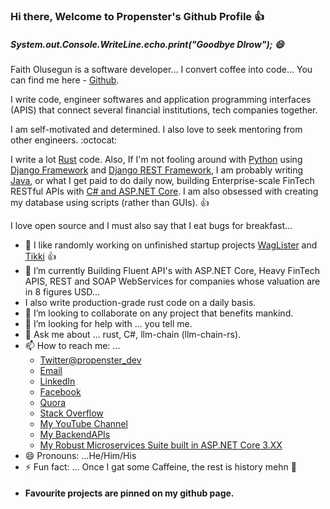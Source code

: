 ### Hi there, Welcome to Propenster's Github Profile :+1:

##### System.out.Console.WriteLine.echo.print("Goodbye Dlrow"); 😄

Faith Olusegun is a software developer... I convert coffee into code... You can find me here - [Github](https://github.com/propenster).

I write code, engineer softwares and application programming interfaces (APIS) that connect several financial institutions, tech companies together.



I am self-motivated and determined. I also love to seek mentoring from other engineers. :octocat:

I write a lot [Rust](https://www.rust-lang.org/) code. Also, If I'm not fooling around with [Python](https://python.org) using [Django Framework](https://djangoproject.com) and [Django REST Framework](https://www.django-rest-framework.org/), I am probably writing [Java](https://java.com), or what I get paid to do daily now, building Enterprise-scale FinTech RESTful APIs with [C# and ASP.NET Core](https://docs.microsoft.com/en-us/aspnet/core/introduction-to-aspnet-core). I am also obsessed with creating my database using scripts (rather than GUIs). :+1:

I love open source and I must also say that I eat bugs for breakfast... 

- 🔭 I like randomly working on unfinished startup projects [WagLister](https://github.com/propenster/WagLister) and [Tikki](https://github.com/propenster/Tikki) :+1:
- 🌱 I’m currently Building Fluent API's with ASP.NET Core, Heavy FinTech APIS, REST and SOAP WebServices for companies whose valuation are in 8 figures USD...
- I also write production-grade rust code on a daily basis.
- 👯 I’m looking to collaborate on any project that benefits mankind.
- 🤔 I’m looking for help with ... you tell me.
- 💬 Ask me about ... rust, C#, llm-chain (llm-chain-rs).
- 📫 How to reach me: ... 
    * [Twitter@propenster_dev](https://twitter.com/propenster_dev) 
    * [Email](mailto:faitholusegun60@gmail.com)
    * [LinkedIn](https://www.linkedin.com/in/faith-emmanuel-olusegun-1760a0166/)
    * [Facebook](https://facebook.com/faithemmanuel.olusegun)
    * [Quora](https://www.quora.com/profile/Faith-Olusegun-2)
    * [Stack Overflow](https://stackoverflow.com/users/14427078/propenster)
    * [My YouTube Channel](https://www.youtube.com/channel/UCSl6OzXEfKSwm1CBBJWumHQ)
    * [My BackendAPIs](https://propenster-node-apis.herokuapp.com)
    * [My Robust Microservices Suite built in ASP.NET Core 3.XX](http://propenster-001-site1.gtempurl.com/swagger/index.html)
- 😄 Pronouns: ...He/Him/His
- ⚡ Fun fact: ... Once I gat some Caffeine, the rest is history mehn :rocket:
- #### Favourite projects are pinned on my github page.


